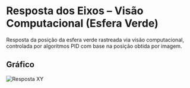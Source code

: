 # Resposta dos Eixos – Visão Computacional (Esfera Verde)

Resposta da posição da esfera verde rastreada via visão computacional, controlada por algoritmos PID com base na posição obtida por imagem.

## Gráfico

![Resposta XY](./resposta_xy_visao_computacional_esfera_verde.png)
